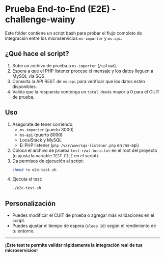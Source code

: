 # Prueba End-to-End (E2E) - challenge-wainy

Este folder contiene un script bash para probar el flujo completo de integración entre los microservicios `ms-importer` y `ms-api`.

## ¿Qué hace el script?
1. Sube un archivo de prueba a `ms-importer` (`/upload`).
2. Espera a que el PHP listener procese el mensaje y los datos lleguen a MySQL vía SQS.
3. Consulta la API REST de `ms-api` para verificar que los datos estén disponibles.
4. Valida que la respuesta contenga un `total_deuda` mayor a 0 para el CUIT de prueba.

## Uso

1. Asegúrate de tener corriendo:
   - `ms-importer` (puerto 3000)
   - `ms-api` (puerto 8000)
   - LocalStack y MySQL
   - El PHP listener (`php /var/www/sqs-listener.php` en ms-api)
2. Coloca el archivo de prueba `test-real-bcra.txt` en el root del proyecto (o ajusta la variable `TEST_FILE` en el script).
3. Da permisos de ejecución al script:
   ```bash
   chmod +x e2e-test.sh
   ```
4. Ejecuta el test:
   ```bash
   ./e2e-test.sh
   ```

## Personalización
- Puedes modificar el CUIT de prueba o agregar más validaciones en el script.
- Puedes ajustar el tiempo de espera (`sleep 10`) según el rendimiento de tu entorno.

---

**¡Este test te permite validar rápidamente la integración real de tus microservicios!** 